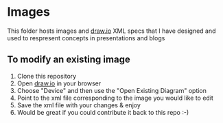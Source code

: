 # Images
This folder hosts images and [draw.io](https://www.draw.io) XML specs that I have designed and used to respresent concepts in presentations and blogs

## To modify an existing image
1. Clone this repository
2. Open [draw.io](https://www.draw.io) in your browser
3. Choose "Device" and then use the "Open Existing Diagram" option
4. Point to the xml file corresponding to the image you would like to edit
5. Save the xml file with your changes & enjoy
6. Would be great if you could contribute it back to this repo :-)
